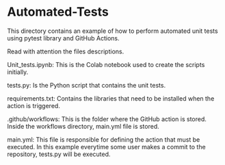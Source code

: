 # Automated-Tests

This directory contains an example of how to perform automated unit tests using pytest library and GitHub Actions.

Read with attention the files descriptions.

Unit_tests.ipynb: This is the Colab notebook used to create the scripts initially.

tests.py: Is the Python script that contains the unit tests.

requirements.txt: Contains the libraries that need to be installed when the action is triggered.

.github/workflows: This is the folder where the GitHub action is stored. Inside the workflows directory, main.yml file is stored. 

main.yml: This file is responsible for defining the action that must be executed. In this example everytime some user makes a commit to the repository, tests.py will be executed.

